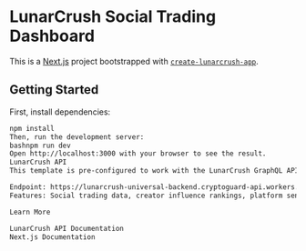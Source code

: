 # LunarCrush Social Trading Dashboard

This is a [Next.js](https://nextjs.org/) project bootstrapped with [`create-lunarcrush-app`](https://www.npmjs.com/package/create-lunarcrush-app).

## Getting Started

First, install dependencies:

```bash
npm install
Then, run the development server:
bashnpm run dev
Open http://localhost:3000 with your browser to see the result.
LunarCrush API
This template is pre-configured to work with the LunarCrush GraphQL API:

Endpoint: https://lunarcrush-universal-backend.cryptoguard-api.workers.dev/graphql
Features: Social trading data, creator influence rankings, platform sentiment analysis

Learn More

LunarCrush API Documentation
Next.js Documentation
